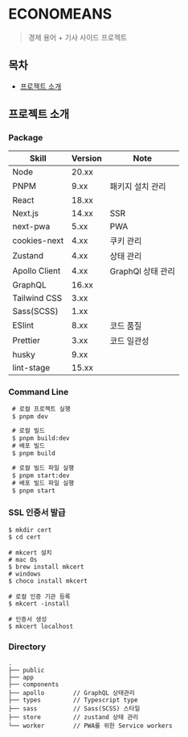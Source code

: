 # ECONOMEANS

> 경제 용어 + 기사 사이드 프로젝트

## 목차

- [프로젝트 소개](#프로젝트-소개)

## 프로젝트 소개

### Package

| Skill         | Version | Note              |
| ------------- | ------- | ----------------- |
| Node          | 20.xx   |                   |
| PNPM          | 9.xx    | 패키지 설치 관리  |
| React         | 18.xx   |                   |
| Next.js       | 14.xx   | SSR               |
| next-pwa      | 5.xx    | PWA               |
| cookies-next  | 4.xx    | 쿠키 관리         |
| Zustand       | 4.xx    | 상태 관리         |
| Apollo Client | 4.xx    | GraphQl 상태 관리 |
| GraphQL       | 16.xx   |                   |
| Tailwind CSS  | 3.xx    |                   |
| Sass(SCSS)    | 1.xx    |                   |
| ESlint        | 8.xx    | 코드 품질         |
| Prettier      | 3.xx    | 코드 일관성       |
| husky         | 9.xx    |                   |
| lint-stage    | 15.xx   |                   |

### Command Line

```bash
 # 로컬 프로젝트 실행
 $ pnpm dev

 # 로컬 빌드
 $ pnpm build:dev
 # 배포 빌드
 $ pnpm build

 # 로컬 빌드 파일 실행
 $ pnpm start:dev
 # 배포 빌드 파일 실행
 $ pnpm start
```

### SSL 인증서 발급

```
$ mkdir cert
$ cd cert

# mkcert 설치
# mac Os
$ brew install mkcert
# windows
$ choco install mkcert

# 로컬 인증 기관 등록
$ mkcert -install

# 인증서 생성
$ mkcert localhost
```

### Directory

```
.
├── public
├── app
├── components    
├── apollo        // GraphQL 상태관리
├── types         // Typescript type
├── sass          // Sass(SCSS) 스타일
├── store         // zustand 상태 관리
└── worker        // PWA를 위한 Service workers
```
